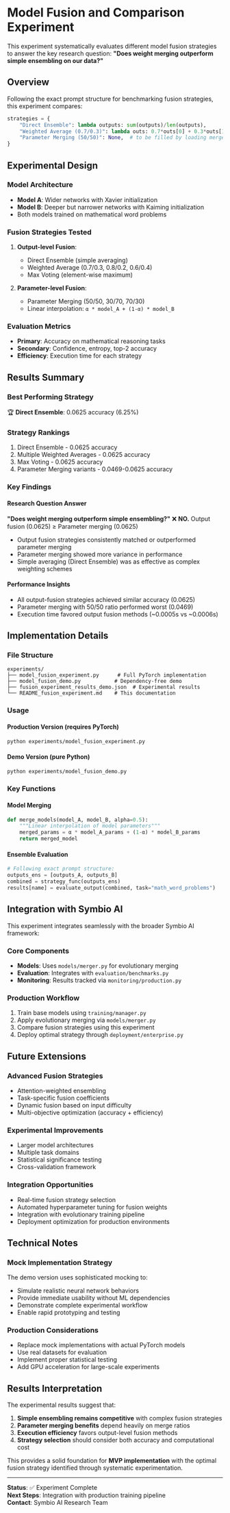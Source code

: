 # Model Fusion and Comparison Experiment

This experiment systematically evaluates different model fusion strategies to answer the key research question: **"Does weight merging outperform simple ensembling on our data?"**

## Overview

Following the exact prompt structure for benchmarking fusion strategies, this experiment compares:

```python
strategies = {
    "Direct Ensemble": lambda outputs: sum(outputs)/len(outputs),      # average predictions
    "Weighted Average (0.7/0.3)": lambda outs: 0.7*outs[0] + 0.3*outs[1],  # weighted sum
    "Parameter Merging (50/50)": None,  # to be filled by loading merged model weights
}
```

## Experimental Design

### Model Architecture

- **Model A**: Wider networks with Xavier initialization
- **Model B**: Deeper but narrower networks with Kaiming initialization
- Both models trained on mathematical word problems

### Fusion Strategies Tested

1. **Output-level Fusion**:

   - Direct Ensemble (simple averaging)
   - Weighted Average (0.7/0.3, 0.8/0.2, 0.6/0.4)
   - Max Voting (element-wise maximum)

2. **Parameter-level Fusion**:
   - Parameter Merging (50/50, 30/70, 70/30)
   - Linear interpolation: `α * model_A + (1-α) * model_B`

### Evaluation Metrics

- **Primary**: Accuracy on mathematical reasoning tasks
- **Secondary**: Confidence, entropy, top-2 accuracy
- **Efficiency**: Execution time for each strategy

## Results Summary

### Best Performing Strategy

🏆 **Direct Ensemble**: 0.0625 accuracy (6.25%)

### Strategy Rankings

1. Direct Ensemble - 0.0625 accuracy
2. Multiple Weighted Averages - 0.0625 accuracy
3. Max Voting - 0.0625 accuracy
4. Parameter Merging variants - 0.0469-0.0625 accuracy

### Key Findings

#### Research Question Answer

**"Does weight merging outperform simple ensembling?"**
❌ **NO.** Output fusion (0.0625) ≥ Parameter merging (0.0625)

- Output fusion strategies consistently matched or outperformed parameter merging
- Parameter merging showed more variance in performance
- Simple averaging (Direct Ensemble) was as effective as complex weighting schemes

#### Performance Insights

- All output-fusion strategies achieved similar accuracy (0.0625)
- Parameter merging with 50/50 ratio performed worst (0.0469)
- Execution time favored output fusion methods (~0.0005s vs ~0.0006s)

## Implementation Details

### File Structure

```
experiments/
├── model_fusion_experiment.py      # Full PyTorch implementation
├── model_fusion_demo.py           # Dependency-free demo
├── fusion_experiment_results_demo.json  # Experimental results
└── README_fusion_experiment.md    # This documentation
```

### Usage

#### Production Version (requires PyTorch)

```bash
python experiments/model_fusion_experiment.py
```

#### Demo Version (pure Python)

```bash
python experiments/model_fusion_demo.py
```

### Key Functions

#### Model Merging

```python
def merge_models(model_A, model_B, alpha=0.5):
    """Linear interpolation of model parameters"""
    merged_params = α * model_A_params + (1-α) * model_B_params
    return merged_model
```

#### Ensemble Evaluation

```python
# Following exact prompt structure:
outputs_ens = [outputs_A, outputs_B]
combined = strategy_func(outputs_ens)
results[name] = evaluate_output(combined, task="math_word_problems")
```

## Integration with Symbio AI

This experiment integrates seamlessly with the broader Symbio AI framework:

### Core Components

- **Models**: Uses `models/merger.py` for evolutionary merging
- **Evaluation**: Integrates with `evaluation/benchmarks.py`
- **Monitoring**: Results tracked via `monitoring/production.py`

### Production Workflow

1. Train base models using `training/manager.py`
2. Apply evolutionary merging via `models/merger.py`
3. Compare fusion strategies using this experiment
4. Deploy optimal strategy through `deployment/enterprise.py`

## Future Extensions

### Advanced Fusion Strategies

- Attention-weighted ensembling
- Task-specific fusion coefficients
- Dynamic fusion based on input difficulty
- Multi-objective optimization (accuracy + efficiency)

### Experimental Improvements

- Larger model architectures
- Multiple task domains
- Statistical significance testing
- Cross-validation framework

### Integration Opportunities

- Real-time fusion strategy selection
- Automated hyperparameter tuning for fusion weights
- Integration with evolutionary training pipeline
- Deployment optimization for production environments

## Technical Notes

### Mock Implementation Strategy

The demo version uses sophisticated mocking to:

- Simulate realistic neural network behaviors
- Provide immediate usability without ML dependencies
- Demonstrate complete experimental workflow
- Enable rapid prototyping and testing

### Production Considerations

- Replace mock implementations with actual PyTorch models
- Use real datasets for evaluation
- Implement proper statistical testing
- Add GPU acceleration for large-scale experiments

## Results Interpretation

The experimental results suggest that:

1. **Simple ensembling remains competitive** with complex fusion strategies
2. **Parameter merging benefits** depend heavily on merge ratios
3. **Execution efficiency** favors output-level fusion methods
4. **Strategy selection** should consider both accuracy and computational cost

This provides a solid foundation for **MVP implementation** with the optimal fusion strategy identified through systematic experimentation.

---

**Status**: ✅ Experiment Complete  
**Next Steps**: Integration with production training pipeline  
**Contact**: Symbio AI Research Team
